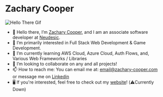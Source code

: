 # Zachary Cooper
![Hello There Gif](https://media.giphy.com/media/Nx0rz3jtxtEre/giphy.gif)
- 👋 Hello there, I’m [Zachary Cooper](https://www.linkedin.com/in/zachary-cooper-92b2a5159/), and I am an associate software developer at [Neudesic](https://www.neudesic.com/).
- 💖 I’m primarily interested in Full Stack Web Development & Game Development.
- 📖 I’m currently learning AWS Cloud, Azure Cloud, Auth Flows, and, Various Web Frameworks / Libraries
- 🤝 I’m looking to collaborate on any and all projects!
- 📫 How to reach me: You can email me at: email@zachary-cooper.com or message me on [Linkedin](https://www.linkedin.com/in/zachary-cooper-92b2a5159/)
- 🖥️ If you're interested, feel free to check out my [website](https://zachary-cooper.com)! (⚠️Currently Down)
